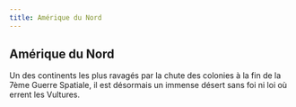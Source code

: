 ```yaml
---
title: Amérique du Nord
---
```


Amérique du Nord
----------------

Un des continents les plus ravagés par la chute des colonies à la fin de la 7ème Guerre Spatiale, il est désormais un immense désert sans foi ni loi où errent les Vultures.

